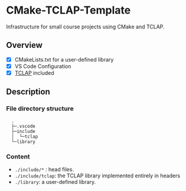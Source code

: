 # CMake-TCLAP-Template

Infrastructure for small course projects using CMake and TCLAP.

## Overview

- [x] CMakeLists.txt for a user-defined library
- [x] VS Code Configuration
- [x] [TCLAP](https://github.com/mirror/tclap) included

## Description

### File directory structure

```
  .
  ├─.vscode
  ├─include
  │  └─tclap
  └─library
```

### Content

- `./include/*` : head files.
- `./include/tclap`:  the TCLAP library implemented entirely in headers
- `./library`: a user-defined library.
